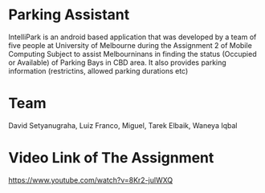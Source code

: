 # Parking Assistant

IntelliPark is an android based application that was developed by a team of five people at University of Melbourne during the Assignment 2 of Mobile Computing Subject to assist Melbourninans in finding the status (Occupied or Available) of Parking Bays in CBD area. It also provides parking information (restrictins, allowed parking durations etc)

# Team
David Setyanugraha,
Luiz Franco,
Miguel,
Tarek Elbaik,
Waneya Iqbal

# Video Link of The Assignment
https://www.youtube.com/watch?v=8Kr2-julWXQ
